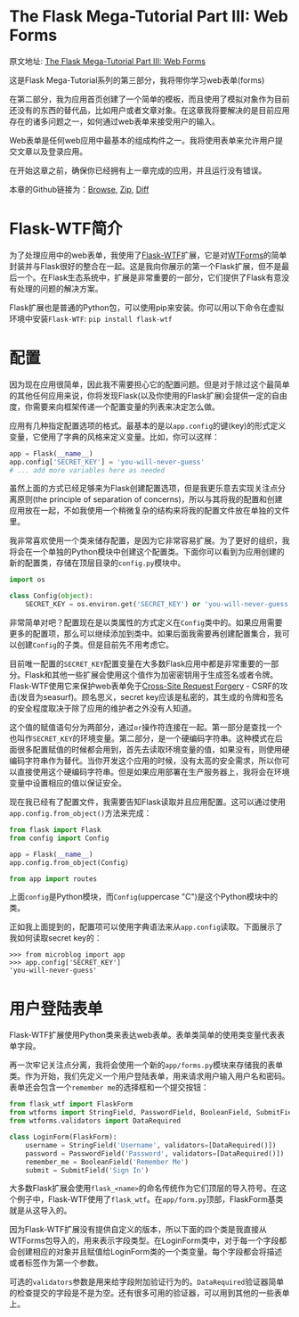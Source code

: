 The Flask Mega-Tutorial Part III: Web Forms
===

原文地址: [The Flask Mega-Tutorial Part III: Web Forms](https://blog.miguelgrinberg.com/post/the-flask-mega-tutorial-part-iii-web-forms)

这是Flask Mega-Tutorial系列的第三部分，我将带你学习web表单(forms)

在第二部分，我为应用首页创建了一个简单的模板，而且使用了模拟对象作为目前还没有的东西的替代品，比如用户或者文章对象。在这章我将要解决的是目前应用存在的诸多问题之一，如何通过web表单来接受用户的输入。

Web表单是任何web应用中最基本的组成构件之一。我将使用表单来允许用户提交文章以及登录应用。

在开始这章之前，确保你已经拥有上一章完成的应用，并且运行没有错误。

本章的Github链接为：[Browse](https://github.com/miguelgrinberg/microblog/tree/v0.3), [Zip](https://github.com/miguelgrinberg/microblog/archive/v0.3.zip), [Diff](https://github.com/miguelgrinberg/microblog/compare/v0.2...v0.3)

Flask-WTF简介
===

为了处理应用中的web表单，我使用了[Flask-WTF](http://packages.python.org/Flask-WTF)扩展，它是对[WTForms](https://wtforms.readthedocs.io/)的简单封装并与Flask很好的整合在一起。这是我向你展示的第一个Flask扩展，但不是最后一个。在Flask生态系统中，扩展是非常重要的一部分，它们提供了Flask有意没有处理的问题的解决方案。

Flask扩展也是普通的Python包，可以使用pip来安装。你可以用以下命令在虚拟环境中安装`Flask-WTF`: `pip install flask-wtf`

配置
===

因为现在应用很简单，因此我不需要担心它的配置问题。但是对于除过这个最简单的其他任何应用来说，你将发现Flask(以及你使用的Flask扩展)会提供一定的自由度，你需要来向框架传递一个配置变量的列表来决定怎么做。

应用有几种指定配置选项的格式。最基本的是以`app.config`的键(key)的形式定义变量，它使用了字典的风格来定义变量。比如，你可以这样：

```python
app = Flask(__name__)
app.config['SECRET_KEY'] = 'you-will-never-guess'
# ... add more variables here as needed
```

虽然上面的方式已经足够来为Flask创建配置选项，但是我更乐意去实现关注点分离原则(the principle of separation of concerns)，所以与其将我的配置和创建应用放在一起，不如我使用一个稍微复杂的结构来将我的配置文件放在单独的文件里。

我非常喜欢使用一个类来储存配置，是因为它非常容易扩展。为了更好的组织，我将会在一个单独的Python模块中创建这个配置类。下面你可以看到为应用创建的新的配置类，存储在顶层目录的`config.py`模块中。

```python
import os

class Config(object):
    SECRET_KEY = os.environ.get('SECRET_KEY') or 'you-will-never-guess'
```

非常简单对吧？配置现在是以类属性的方式定义在`Config`类中的。如果应用需要更多的配置项，那么可以继续添加到类中。如果后面我需要再创建配置集合，我可以创建`Config`的子类。但是目前先不用考虑它。

目前唯一配置的`SECRET_KEY`配置变量在大多数Flask应用中都是非常重要的一部分。Flask和其他一些扩展会使用这个值作为加密密钥用于生成签名或者令牌。Flask-WTF使用它来保护web表单免于[Cross-Site Request Forgery](http://en.wikipedia.org/wiki/Cross-site_request_forgery) - CSRF的攻击(发音为seasurf)。顾名思义，secret key应该是私密的，其生成的令牌和签名的安全程度取决于除了应用的维护者之外没有人知道。

这个值的赋值语句分为两部分，通过`or`操作符连接在一起。第一部分是查找一个也叫作`SECRET_KEY`的环境变量。第二部分，是一个硬编码字符串。这种模式在后面很多配置赋值的时候都会用到，首先去读取环境变量的值，如果没有，则使用硬编码字符串作为替代。当你开发这个应用的时候，没有太高的安全需求，所以你可以直接使用这个硬编码字符串。但是如果应用部署在生产服务器上，我将会在环境变量中设置相应的值以保证安全。

现在我已经有了配置文件，我需要告知Flask读取并且应用配置。这可以通过使用`app.config.from_object()`方法来完成：

```python
from flask import Flask
from config import Config

app = Flask(__name__)
app.config.from_object(Config)

from app import routes
```

上面`config`是Python模块，而`Config`(uppercase "C")是这个Python模块中的类。

正如我上面提到的，配置项可以使用字典语法来从`app.config`读取。下面展示了我如何读取secret key的：

```shell
>>> from microblog import app
>>> app.config['SECRET_KEY']
'you-will-never-guess'
```

用户登陆表单
===

Flask-WTF扩展使用Python类来表达web表单。表单类简单的使用类变量代表表单字段。

再一次牢记关注点分离，我将会使用一个新的`app/forms.py`模块来存储我的表单类。作为开始，我们先定义一个用户登陆表单，用来请求用户输入用户名和密码。表单还会包含一个`remember me`的选择框和一个提交按钮：

```python
from flask_wtf import FlaskForm
from wtforms import StringField, PasswordField, BooleanField, SubmitField
from wtforms.validators import DataRequired

class LoginForm(FlaskForm):
    username = StringField('Username', validators=[DataRequired()])
    password = PasswordField('Password', validators=[DataRequired()])
    remember_me = BooleanField('Remember Me')
    submit = SubmitField('Sign In')
```

大多数Flask扩展会使用`flask_<name>`的命名传统作为它们顶层的导入符号。在这个例子中，Flask-WTF使用了`flask_wtf`。在`app/form.py`顶部，FlaskForm基类就是从这导入的。

因为Flask-WTF扩展没有提供自定义的版本，所以下面的四个类是我直接从WTForms包导入的，用来表示字段类型。在LoginForm类中，对于每一个字段都会创建相应的对象并且赋值给LoginForm类的一个类变量。每个字段都会将描述或者标签作为第一个参数。

可选的`validators`参数是用来给字段附加验证行为的。`DataRequired`验证器简单的检查提交的字段是不是为空。还有很多可用的验证器，可以用到其他的一些表单上。
